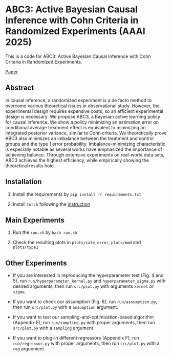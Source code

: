 # ABC3: Active Bayesian Causal Inference with Cohn Criteria in Randomized Experiments (AAAI 2025)

This is a code for ABC3: Active Bayesian Causal Inference with Cohn Criteria in Randomized Experiments.

[Paper](https://arxiv.org/abs/2412.11104)

## Abstract

In causal inference, a randomized experiment is a de facto method to overcome various theoretical issues in observational study. However, the experimental design requires expensive costs, so an efficient experimental design is necessary. We propose ABC3, a Bayesian active learning policy for causal inference. We show a policy minimizing an estimation error on conditional average treatment effect is equivalent to minimizing an integrated posterior variance, similar to Cohn criteria. We theoretically prove ABC3 also minimizes an imbalance between the treatment and control groups and the type 1 error probability. Imbalance-minimizing characteristic is especially notable as several works have emphasized the importance of achieving balance. Through extensive experiments on real-world data sets, ABC3 achieves the highest efficiency, while empirically showing the theoretical results hold.

## Installation

1. Install the requirements by `pip install -r requirements.txt`

2. Install `torch` following the [instruction](https://pytorch.org/get-started/locally/)

## Main Experiments

1. Run the `run.sh` by `bash run.sh`

2. Check the resulting plots in `plots/cate_error`, `plots/mmd` and `plots/type1`

## Other Experiments

- If you are interested in reproducing the hyperparameter test (Fig. 4 and 5), run `run/hyperparameter_kernel.py` and `hyperparameter_sigma.py` with desired arguments, then run `src/plot.py` with arguments `kernel` or `sigma`.

- If you want to check our assumption (Fig. 6), run `run/assumption.py`, then run `src/plot.py` wirh a `assumption` argument.

- If you want to test our sampling-and-optimization-based algorithm (Appendix E), run `run/sampling.py` with proper arguments, then run `src/plot.py` with a `sampling` argument.

- If you want to plug-in different regressors (Appendix F), run `run/regressor.py` with proper arguments, then run `src/plot.py` with a `reg` arguement.
